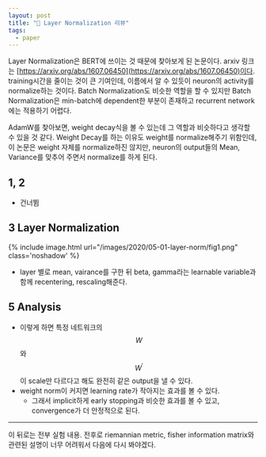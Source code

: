 ```yaml
---
layout: post
title: "📃 Layer Normalization 리뷰"
tags:
  - paper
---
```


Layer Normalization은 BERT에 쓰이는 것 때문에 찾아보게 된 논문이다. arxiv 링크는 [https://arxiv.org/abs/1607.06450](https://arxiv.org/abs/1607.06450)이다. training시간을 줄이는 것이 큰 기여인데, 이름에서 알 수 있듯이 neuron의 activity를 normalize하는 것이다. Batch Normalization도 비슷한 역할을 할 수 있지만 Batch Normalization은 min-batch에 dependent한 부분이 존재하고 recurrent network에는 적용하기 어렵다.

AdamW를 찾아보면, weight decay식을 볼 수 있는데 그 역할과 비슷하다고 생각할 수 있을 것 같다. Weight Decay를 하는 이유도 weight를 normalize해주기 위함인데, 이 논문은 weight 자체를 normalize하진 않지만, neuron의 output들의 Mean, Variance를 맞추어 주면서 normalize를 하게 된다.

## 1, 2

* 건너뜀

## 3 Layer Normalization

{% include image.html url="/images/2020/05-01-layer-norm/fig1.png" class='noshadow' %}

* layer 별로 mean, vairance를 구한 뒤 beta, gamma라는 learnable variable과 함께 recentering, rescaling해준다.

## 5 Analysis

* 이렇게 하면 특정 네트워크의 $$W$$와 $$W^\prime$$이 scale만 다르다고 해도 완전히 같은 output을 낼 수 있다.
* weight norm이 커지면 learning rate가 작아지는 효과를 볼 수 있다.
  * 그래서 implicit하게 early stopping과 비슷한 효과를 볼 수 있고, convergence가 더 안정적으로 된다.

---

이 뒤로는 전부 실험 내용. 전후로 riemannian metric, fisher information matrix와 관련된 설명이 너무 어려워서 다음에 다시 봐야겠다.

